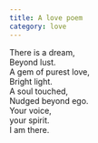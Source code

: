 ```yaml
---
title: A love poem
category: love
---
```


There is a dream,  
Beyond lust.  
A gem of purest love,  
Bright light.  
A soul touched,  
Nudged beyond ego.  
Your voice,  
your spirit.  
I am there.
